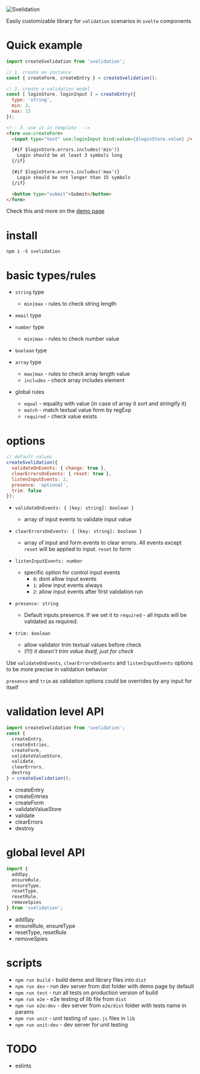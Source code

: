 ![Svelidation](https://svgshare.com/i/GUq.svg)

Easily customizable library for `validation` scenarios in `svelte` components

# Quick example
```js
import createSvelidation from 'svelidation';

// 1. create an instance
const { createForm, createEntry } = createSvelidation();

// 2. create a validation model
const [ loginStore, loginInput ] = createEntry({
  type: 'string',
  min: 3,
  max: 15
});
```
```html
<!-- 3. use it in template  -->
<form use:createForm>
  <input type="text" use:loginInput bind:value={$loginStore.value} />

  {#if $loginStore.errors.includes('min')}
    Login should be at least 3 symbols long
  {/if}

  {#if $loginStore.errors.includes('max')}
    Login should be not longer than 15 symbols
  {/if}

  <button type="submit">Submit</button>
</form>
```
Check this and more on the [demo page](http://yazonnile.github.io/svelidation/)

# install
`npm i -S svelidation`

# basic types/rules
- `string` type
  - `min|max` - rules to check string length
- `email` type
- `number` type
  - `min|max` - rules to check number value
- `boolean` type
- `array` type
  - `max|max` - rules to check array length value
  - `includes` - check array includes element

- global rules
  - `equal` - equality with value (in case of array it sort and stringify it)
  - `match` - match textual value form by regExp 
  - `required` - check value exists

# options
```js
// default values
createSvelidation({
  validateOnEvents: { change: true },
  clearErrorsOnEvents: { reset: true },
  listenInputEvents: 2,
  presence: 'optional',
  trim: false
});
```
- `validateOnEvents: { [key: string]: boolean }`
  - array of input events to validate input value

- `clearErrorsOnEvents: { [key: string]: boolean }`
  - array of input and form events to clear errors. All events except `reset` will be applied to input. `reset` to form 

- `listenInputEvents: number`
  - specific option for control input events
    - `0`: dont allow input events
    - `1`: allow input events always 
    - `2`: allow input events after first validation run

- `presence: string`
  - Default inputs presence. If we set it to `required` - all inputs will be validated as required.
   
- `trim: boolean`
  - allow validator trim textual values before check
  - *(!!!) it doesn't trim value itself, just for check*
  
Use `validateOnEvents`, `clearErrorsOnEvents` and `listenInputEvents` options to be more precise in validation behavior

`presence` and `trim` as validation options could be overrides by any input for itself 

# validation level API
```js
import createSvelidation from 'svelidation';
const {
  createEntry,
  createEntries,
  createForm,
  validateValueStore,
  validate,
  clearErrors,
  destroy
} = createSvelidation();
```
  - createEntry
  - createEntries
  - createForm
  - validateValueStore
  - validate
  - clearErrors
  - destroy
  
# global level API
```js
import {
  addSpy,
  ensureRule,
  ensureType,
  resetType,
  resetRule,
  removeSpies
} from 'svelidation';
```
  - addSpy
  - ensureRule, ensureType
  - resetType, resetRule
  - removeSpies
  
  
# scripts
- `npm run build` - build demo and library files into `dist`
- `npm run dev` - run dev server from dist folder with demo page by default
- `npm run test` - run all tests on production version of build
- `npm run e2e` - e2e testing of lib file from `dist`
- `npm run e2e:dev` - dev server from `e2e/dist` folder with tests name in params
- `npm run unit` - unit testing of `spec.js` files in `lib`
- `npm run unit:dev` - dev server for unit testing

# TODO
- eslints
